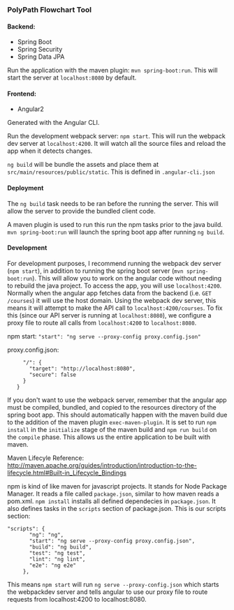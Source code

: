 ### PolyPath Flowchart Tool

#### Backend: 
 + Spring Boot
 + Spring Security
 + Spring Data JPA
 
 Run the application with the maven plugin:
  `mvn spring-boot:run`. This will start the server at `localhost:8080` by default.
 
 #### Frontend:
 + Angular2
 
 Generated with the Angular CLI.
 
 Run the development webpack server: `npm start`. This will run the webpack dev server at `localhost:4200`. It will watch all the source files and reload the app when it detects changes.

 `ng build` will be bundle the assets and place them at `src/main/resources/public/static`. This is defined in `.angular-cli.json`
  
 #### Deployment

 The `ng build` task needs to be ran before the running the server. This will allow the server to provide the bundled client code.
 
 A maven plugin is used to run this run the npm tasks prior to the java build. `mvn spring-boot:run` will launch the spring boot app after running `ng build`.
  
 #### Development
  
 For development purposes, I recommend running the webpack dev server (`npm start`), in addition to running the spring boot server (`mvn spring-boot:run`). This will allow you to work on the angular code without needing to rebuild the java project. To access the app, you will use `localhost:4200`. 
 Normally when the angular app fetches data from the backend (i.e. `GET /courses`) it will use the host domain. Using the webpack dev server, this means it will attempt to make the API call to `localhost:4200/courses`. To fix this (since our API server is running at `localhost:8080`), we configure a proxy file to route all calls from `localhost:4200` to `localhost:8080`. 
   
   npm start: 
   ```"start": "ng serve --proxy-config proxy.config.json"```
   
   proxy.config.json:
   ```{
        "/": {
          "target": "http://localhost:8080",
          "secure": false
        }
      }
```

If you don't want to use the webpack server, remember that the angular app must be compiled, bundled, and copied to the resources directory of the spring boot app. 
This should automatically happen with the maven build due to the addition of the maven plugin `exec-maven-plugin`. It is set to run `npm install` in the `initialize` stage of the maven build and `npm run build` on the `compile` phase. This allows us the entire application to be built with maven.

Maven Lifecyle Reference: http://maven.apache.org/guides/introduction/introduction-to-the-lifecycle.html#Built-in_Lifecycle_Bindings

npm is kind of like maven for javascript projects. It stands for Node Package Manager. It reads a file called `package.json`, similar to how maven reads a pom.xml. `npm install` installs all defined dependecies in `package.json`. It also defines tasks in the `scripts` section of package.json. This is our scripts section:
  
```
"scripts": {
       "ng": "ng",
       "start": "ng serve --proxy-config proxy.config.json",
       "build": "ng build",
       "test": "ng test",
       "lint": "ng lint",
       "e2e": "ng e2e"
     },
```

This means `npm start` will run `ng serve --proxy-config.json` which starts the webpackdev server and tells angular to use our proxy file to route requests from localhost:4200 to localhost:8080.


